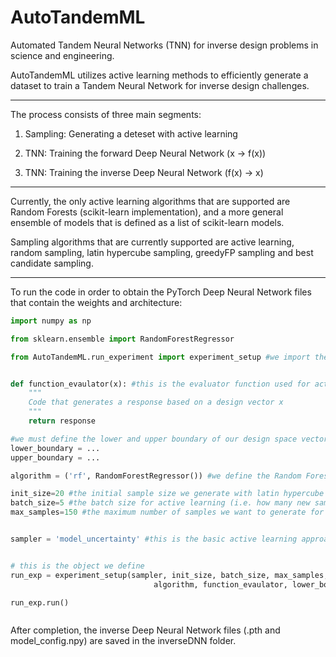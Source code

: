 # AutoTandemML
Automated Tandem Neural Networks (TNN) for inverse design problems in science and engineering.

AutoTandemML utilizes active learning methods to efficiently generate a dataset to train a Tandem Neural Network for inverse design challenges. 

-----------------

The process consists of three main segments:

1. Sampling: Generating a deteset with active learning 

2. TNN: Training the forward Deep Neural Network (x -> f(x)) 

3. TNN: Training the inverse Deep Neural Network (f(x) -> x)

-----------------

Currently, the only active learning algorithms that are supported are Random Forests (scikit-learn implementation), and a more
general ensemble of models that is defined as a list of scikit-learn models.

Sampling algorithms that are currently supported are active learning, random sampling, latin hypercube sampling, greedyFP sampling and 
best candidate sampling.

-----------------

To run the code in order to obtain the PyTorch Deep Neural Network files that contain the weights and architecture:

```python
import numpy as np

from sklearn.ensemble import RandomForestRegressor

from AutoTandemML.run_experiment import experiment_setup #we import the main run wrapper


def function_evaulator(x): #this is the evaluator function used for active learning
    """
    Code that generates a response based on a design vector x
    """
    return response

#we must define the lower and upper boundary of our design space vector x
lower_boundary = ...
upper_boundary = ...

algorithm = ('rf', RandomForestRegressor()) #we define the Random Forest algorithm as a tuple, the first value should be 'rf' if we want hyperparameter optimization

init_size=20 #the initial sample size we generate with latin hypercube sampling 
batch_size=5 #the batch size for active learning (i.e. how many new samples we generate per each iteration)
max_samples=150 #the maximum number of samples we want to generate for the TNN training


sampler = 'model_uncertainty' #this is the basic active learning approach where we use the uncertainty to find new points


# this is the object we define 
run_exp = experiment_setup(sampler, init_size, batch_size, max_samples, 
                                algorithm, function_evaulator, lower_boundary, upper_boundary)

run_exp.run()



```
After completion, the inverse Deep Neural Network files (.pth and model_config.npy) are saved in the inverseDNN folder.